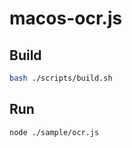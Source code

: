 # macos-ocr.js

## Build
```bash
bash ./scripts/build.sh
```

## Run
```bash
node ./sample/ocr.js
```